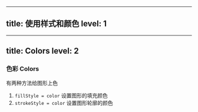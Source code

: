 
---
title: 使用样式和颜色
level: 1
---

---
title: Colors
level: 2
---

### 色彩 Colors

有两种方法给图形上色

1. `fillStyle = color` 设置图形的填充颜色
2. `strokeStyle = color` 设置图形轮廓的颜色

